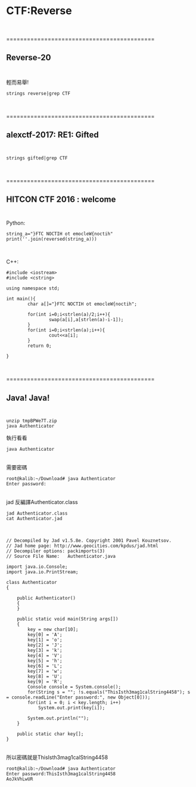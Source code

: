 <br />

# CTF:Reverse

<br />


===========================================

Reverse-20<br /><br />
-------------------------------------------

輕而易舉!
```
strings reverse|grep CTF
```

<br />


===========================================

alexctf-2017: RE1: Gifted<br /><br />
-------------------------------------------

```
strings gifted|grep CTF
```

<br />

===========================================

HITCON CTF 2016 : welcome<br /><br />
-------------------------------------------
Python:
```
string_a="}FTC NOCTIH ot emocleW{noctih"
print(''.join(reversed(string_a)))
```
<br />

C++:
```
#include <iostream>
#include <cstring>

using namespace std;

int main(){
        char a[]="}FTC NOCTIH ot emocleW{noctih";

        for(int i=0;i<strlen(a)/2;i++){
                swap(a[i],a[strlen(a)-i-1]);
        }
        for(int i=0;i<strlen(a);i++){
                cout<<a[i];
        }
        return 0;

}

```


<br />

===========================================

Java! Java!<br /><br />
-------------------------------------------

```
unzip tmpBPWe7T.zip
java Authenticator

```
執行看看
```
java Authenticator
```
<br />
需要密碼

```
root@kalib:~/Download# java Authenticator 
Enter password:

```


<br />
jad 反編譯Authenticator.class

```
jad Authenticator.class
cat Authenticator.jad
```

<br />

```
// Decompiled by Jad v1.5.8e. Copyright 2001 Pavel Kouznetsov.
// Jad home page: http://www.geocities.com/kpdus/jad.html
// Decompiler options: packimports(3) 
// Source File Name:   Authenticator.java

import java.io.Console;
import java.io.PrintStream;

class Authenticator
{

    public Authenticator()
    {
    }

    public static void main(String args[])
    {
        key = new char[10];
        key[0] = 'A';
        key[1] = 'o';
        key[2] = 'J';
        key[3] = 'k';
        key[4] = 'V';
        key[5] = 'h';
        key[6] = 'L';
        key[7] = 'w';
        key[8] = 'U';
        key[9] = 'R';
        Console console = System.console();
        for(String s = ""; !s.equals("ThisIsth3mag1calString4458"); s = console.readLine("Enter password:", new Object[0]));
        for(int i = 0; i < key.length; i++)
            System.out.print(key[i]);

        System.out.println("");
    }

    public static char key[];
}

```

<br />
所以密碼就是ThisIsth3mag1calString4458
<br />

```
root@kalib:~/Download# java Authenticator 
Enter password:ThisIsth3mag1calString4458
AoJkVhLwUR
```

<br />

